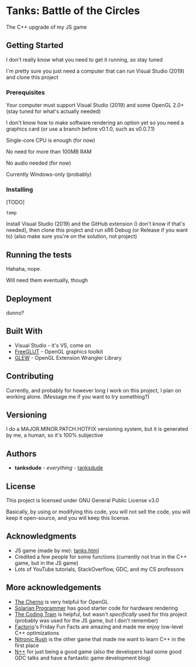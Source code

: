 # Tanks: Battle of the Circles

The C++ upgrade of my JS game

## Getting Started

I don't really know what you need to get it running, so stay tuned

I'm pretty sure you just need a computer that can run Visual Studio (2019) and clone this project

### Prerequisites

Your computer must support Visual Studio (2019) and some OpenGL 2.0+ (stay tuned for what's actually needed)

I don't know how to make software rendering an option yet so you need a graphics card (or use a branch before v0.1.0, such as v0.0.7.1)

Single-core CPU is enough (for now)

No need for more than 100MB RAM

No audio needed (for now)

Currently Windows-only (probably)

### Installing

\[TODO\]

```
temp
```

Install Visual Studio (2019) and the GitHub extension (I don't know if that's needed), then clone this project and run x86 Debug (or Release if you want to) (also make sure you're on the solution, not project)

## Running the tests

Hahaha, nope.

Will need them eventually, though

## Deployment

dunno?

## Built With

* Visual Studio - it's VS, come on
* [FreeGLUT](http://freeglut.sourceforge.net/) - OpenGL graphics toolkit
* [GLEW](http://glew.sourceforge.net/) - OpenGL Extension Wrangler Library

## Contributing

Currently, and probably for however long I work on this project, I plan on working alone. (Message me if you want to try something?)

## Versioning

I do a MAJOR.MINOR.PATCH.HOTFIX versioning system, but it is generated by me, a human, so it's 100% subjective

## Authors

* **tanksdude** - *everything* - [tanksdude](https://github.com/tanksdude)

## License

This project is licensed under GNU General Public License v3.0

Basically, by using or modifying this code, you will not sell the code, you will keep it open-source, and you will keep this license.

## Acknowledgments

* JS game (made by me): [tanks.html](https://uncreativeusername.neocities.org/tanks.html)
* Credited a few people for some functions (currently not true in the C++ game, but in the JS game)
* Lots of YouTube tutorials, StackOverflow, GDC, and my CS professors

## More acknowledgements

* [The Cherno](https://www.youtube.com/user/TheChernoProject/videos) is very helpful for OpenGL
* [Solarian Programmer](https://solarianprogrammer.com/) has good starter code for hardware rendering
* [The Coding Train](https://www.youtube.com/user/shiffman/videos) is helpful, but wasn't *specifically* used for this project (probably was used for the JS game, but I don't remember)
* [Factorio](https://www.factorio.com/)'s Friday Fun Facts are amazing and made me enjoy low-level C++ optimizations
* [Nitronic Rush](http://nitronic-rush.com/) is the other game that made me want to learn C++ in the first place
* [N++](http://www.nplusplus.org/) for just being a good game (also the developers had some good GDC talks and have a fantastic game development blog)
